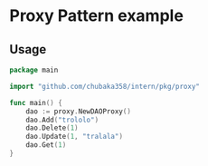 # Proxy Pattern example

## Usage
```go
package main

import "github.com/chubaka358/intern/pkg/proxy"

func main() {
	dao := proxy.NewDAOProxy()
	dao.Add("trololo")
	dao.Delete(1)
	dao.Update(1, "tralala")
	dao.Get(1)
}
```
